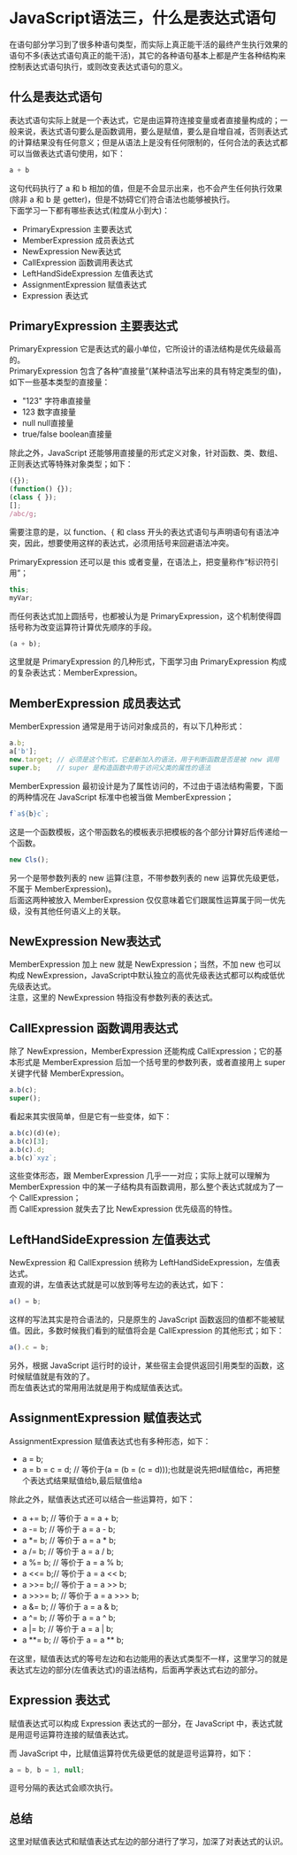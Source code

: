 # JavaScript语法三，什么是表达式语句

在语句部分学习到了很多种语句类型，而实际上真正能干活的最终产生执行效果的语句不多(表达式语句真正的能干活)，其它的各种语句基本上都是产生各种结构来控制表达式语句执行，或则改变表达式语句的意义。

## 什么是表达式语句

表达式语句实际上就是一个表达式，它是由运算符连接变量或者直接量构成的；一般来说，表达式语句要么是函数调用，要么是赋值，要么是自增自减，否则表达式的计算结果没有任何意义；但是从语法上是没有任何限制的，任何合法的表达式都可以当做表达式语句使用，如下：

``` javascript
a + b
```

这句代码执行了 a 和 b 相加的值，但是不会显示出来，也不会产生任何执行效果(除非 a 和 b 是 getter)，但是不妨碍它们符合语法也能够被执行。  
下面学习一下都有哪些表达式(粒度从小到大)：

- PrimaryExpression 主要表达式
- MemberExpression 成员表达式
- NewExpression New表达式
- CallExpression 函数调用表达式
- LeftHandSideExpression 左值表达式
- AssignmentExpression 赋值表达式
- Expression 表达式

## PrimaryExpression 主要表达式

PrimaryExpression 它是表达式的最小单位，它所设计的语法结构是优先级最高的。  
PrimaryExpression 包含了各种“直接量”(某种语法写出来的具有特定类型的值)，如下一些基本类型的直接量：

- "123" 字符串直接量
- 123 数字直接量
- null null直接量
- true/false boolean直接量

除此之外，JavaScript 还能够用直接量的形式定义对象，针对函数、类、数组、正则表达式等特殊对象类型；如下：

``` javascript
({});
(function() {});
(class { });
[];
/abc/g;
```

需要注意的是，以 function、{ 和 class 开头的表达式语句与声明语句有语法冲突，因此，想要使用这样的表达式，必须用括号来回避语法冲突。  
  
PrimaryExpression 还可以是 this 或者变量，在语法上，把变量称作“标识符引用”；

``` javascript
this;
myVar;
```

而任何表达式加上圆括号，也都被认为是 PrimaryExpression，这个机制使得圆括号称为改变运算符计算优先顺序的手段。

``` javascript
(a + b);
```

这里就是 PrimaryExpression 的几种形式，下面学习由 PrimaryExpression 构成的复杂表达式：MemberExpression。  

## MemberExpression 成员表达式

MemberExpression 通常是用于访问对象成员的，有以下几种形式：

``` javascript
a.b;
a['b'];
new.target; // 必须是这个形式，它是新加入的语法，用于判断函数是否是被 new 调用
super.b;    // super 是构造函数中用于访问父类的属性的语法
```

MemberExpression 最初设计是为了属性访问的，不过由于语法结构需要，下面的两种情况在 JavaScript 标准中也被当做 MemberExpression；

``` javascript
f`a${b}c`;
```

这是一个函数模板，这个带函数名的模板表示把模板的各个部分计算好后传递给一个函数。

``` javascript
new Cls();
```

另一个是带参数列表的 new 运算(注意，不带参数列表的 new 运算优先级更低，不属于 MemberExpression)。  
后面这两种被放入 MemberExpression 仅仅意味着它们跟属性运算属于同一优先级，没有其他任何语义上的关联。

## NewExpression New表达式

MemberExpression 加上 new 就是 NewExpression；当然，不加 new 也可以构成 NewExpression，JavaScript中默认独立的高优先级表达式都可以构成低优先级表达式。  
注意，这里的 NewExpression 特指没有参数列表的表达式。

## CallExpression 函数调用表达式

除了 NewExpression，MemberExpression 还能构成 CallExpression；它的基本形式是 MemberExpression 后加一个括号里的参数列表，或者直接用上 super 关键字代替 MemberExpression。  

``` javascript
a.b(c);
super();
```

看起来其实很简单，但是它有一些变体，如下：

``` javascript
a.b(c)(d)(e);
a.b(c)[3];
a.b(c).d;
a.b(c)`xyz`;
```

这些变体形态，跟 MemberExpression 几乎一一对应；实际上就可以理解为 MemberExpression 中的某一子结构具有函数调用，那么整个表达式就成为了一个 CallExpression；  
而 CallExpression 就失去了比 NewExpression 优先级高的特性。

## LeftHandSideExpression 左值表达式

NewExpression 和 CallExpression 统称为 LeftHandSideExpression，左值表达式。  
直观的讲，左值表达式就是可以放到等号左边的表达式，如下：

``` javascript
a() = b;
```

这样的写法其实是符合语法的，只是原生的 JavaScript 函数返回的值都不能被赋值。因此，多数时候我们看到的赋值将会是 CallExpression 的其他形式；如下：

``` javascript
a().c = b;
```

另外，根据 JavaScript 运行时的设计，某些宿主会提供返回引用类型的函数，这时候赋值就是有效的了。  
而左值表达式的常用用法就是用于构成赋值表达式。

## AssignmentExpression 赋值表达式

AssignmentExpression 赋值表达式也有多种形态，如下：

- a = b;
- a = b = c = d; // 等价于(a = (b = (c = d)));也就是说先把d赋值给c，再把整个表达式结果赋值给b,最后赋值给a

除此之外，赋值表达式还可以结合一些运算符，如下：

- a += b; // 等价于 a = a + b;
- a -= b; // 等价于 a = a - b;
- a *= b; // 等价于 a = a * b;
- a /= b; // 等价于 a = a / b;
- a %= b; // 等价于 a = a % b;
- a <<= b;// 等价于 a = a << b;
- a >>= b;// 等价于 a = a >> b;
- a >>>= b; // 等价于 a = a >>> b;
- a &= b; // 等价于 a = a & b;
- a ^= b; // 等价于 a = a ^ b;
- a |= b; // 等价于 a = a | b;
- a **= b; // 等价于 a = a ** b;

在这里，赋值表达式的等号左边和右边能用的表达式类型不一样，这里学习的就是表达式左边的部分(左值表达式)的语法结构，后面再学表达式右边的部分。

## Expression 表达式

赋值表达式可以构成 Expression 表达式的一部分，在 JavaScript 中，表达式就是用逗号运算符连接的赋值表达式。  
  
而 JavaScript 中，比赋值运算符优先级更低的就是逗号运算符，如下：

``` javascript
a = b, b = 1, null;
```

逗号分隔的表达式会顺次执行。

## 总结

这里对赋值表达式和赋值表达式左边的部分进行了学习，加深了对表达式的认识。
